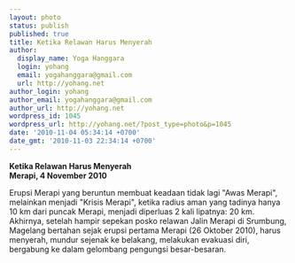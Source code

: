 ```yaml
---
layout: photo
status: publish
published: true
title: Ketika Relawan Harus Menyerah
author:
  display_name: Yoga Hanggara
  login: yohang
  email: yogahanggara@gmail.com
  url: http://yohang.net
author_login: yohang
author_email: yogahanggara@gmail.com
author_url: http://yohang.net
wordpress_id: 1045
wordpress_url: http://yohang.net/?post_type=photo&p=1045
date: '2010-11-04 05:34:14 +0700'
date_gmt: '2010-11-03 22:34:14 +0700'
---
```

**Ketika Relawan Harus Menyerah  
Merapi, 4 November 2010**

Erupsi Merapi yang beruntun membuat keadaan tidak lagi "Awas Merapi", melainkan menjadi "Krisis Merapi", ketika radius aman yang tadinya hanya 10 km dari puncak Merapi, menjadi diperluas 2 kali lipatnya: 20 km. Akhirnya, setelah hampir sepekan posko relawan Jalin Merapi di Srumbung, Magelang bertahan sejak erupsi pertama Merapi (26 Oktober 2010), harus menyerah, mundur sejenak ke belakang, melakukan evakuasi diri, bergabung ke dalam gelombang pengungsi besar-besaran.

